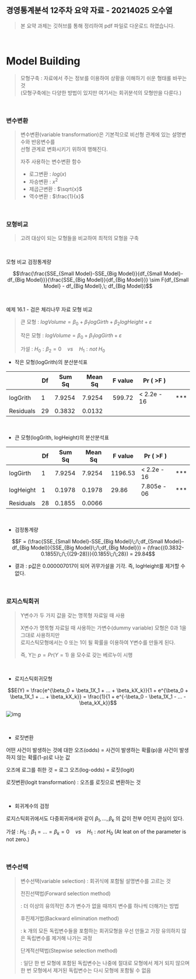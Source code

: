 ## 경영통계분석 12주차 요약 자료 - 20214025 오수열

> 본 요약 과제는 깃허브를 통해 정리하여 pdf 파일로 다운로드 하였습니다.  

<br>

# Model Building

> 모형구축 : 자료에서 주는 정보를 이용하여 상황을 이해하기 쉬운 형태롤 바꾸는 것  
> (모형구축에는 다양한 방법이 있지만 여기서는 회귀분석의 모형만을 다룬다.)

<br>

### 변수변환

> 변수변환(variable transformation)은 기본적으로 비선형 관계에 있는 설명변수와 반응변수를  
>  선형 관계로 변화시키기 위하여 행해진다.
>
> 자주 사용하는 변수변환 함수
>
> * 로그변환 : $log(x)$
> * 자승변환 : $x^2$
> * 제곱근변환 : $\sqrt{x}$
> * 역수변환 : $\frac{1}{x}$

<br>

### 모형비교

> 고려 대상이 되는 모형들을 비교하여 최적의 모형을 구축

<br>

모형 비교 검정통계량

$$\frac{\frac{SSE_{Small Model}-SSE_{Big Model}}{df_{Small Model}-df_{Big Model}}}{\frac{SSE_{Big Model}}{df_{Big Model}}} \sim F(df_{Small Model} - df_{Big Model},\; df_{Big Model})$$

<br>

예제 16.1 - 검은 체리나무 자료 모형 비교

> 큰 모형 : $logVolume = \beta_0 + \beta_1 logGirth + \beta_2 logHeight + \varepsilon$
>
> 작은 모형 : $logVolume = \beta_0 + \beta_1 logGirth + \varepsilon$ 
>
> 가설 : $H_0 : \beta_2 = 0\quad vs \quad H_1 : not\; H_0$

* 작은 모형(logGrith)의 분산분석표

|           | Df   | Sum Sq | Mean Sq | F value | Pr ( >F )   |      |
| --------- | ---- | ------ | ------- | ------- | ----------- | ---- |
| logGrith  | 1    | 7.9254 | 7.9254  | 599.72  | < 2.2e - 16 | ***  |
| Residuals | 29   | 0.3832 | 0.0132  |         |             |      |

<br>

* 큰 모형(logGrith, logHeight)의 분산분석표

|           | Df   | Sum Sq | Mean Sq | F value | Pr ( >F )   |      |
| --------- | ---- | ------ | ------- | ------- | ----------- | ---- |
| logGirth  | 1    | 7.9254 | 7.9254  | 1196.53 | < 2.2e - 16 | ***  |
| logHeight | 1    | 0.1978 | 0.1978  | 29.86   | 7.805e - 06 | ***  |
| Residuals | 28   | 0.1855 | 0.0066  |         |             |      |

<br>

* 검정통계량

$$F = (\frac{SSE_{Small Model}-SSE_{Big Model}\;/\;df_{Small Model}-df_{Big Model}}{SSE_{Big Model}\;/\;df_{Big Model}}) = (\frac{(0.3832-0.1855)\;/\;{(29-28)}}{0.1855\;/\;28}) = 29.84$$

* 결과 : p값은 0.000007017이 되어 귀무가설을 기각. 즉, logHeight를 제거할 수 없다.

<br>

### 로지스틱회귀

> Y변수가 두 가지 값을 갖는 명목형 자료일 때 사용
>
> X변수가 명목형 자료일 때 사용하는 가변수(dummy variable) 모형은 0과 1을 그대로 사용하지만  
> 로지스틱모형에서는 0 또는 1이 될 확률을 이용하여 Y변수를 만들게 된다.
>
> 즉, Y는 $p = Pr(Y=1)$ 을 모수로 갖는 베르누이 시행

<br>

* 로지스틱회귀모형

$$E(Y) = \frac{e^{\beta_0 + \beta_1X_1 + ... + \beta_kX_k}}{1 + e^{\beta_0 + \beta_1X_1 + ... + \beta_kX_k}} = \frac{1}{1 + e^{-\beta_0 - \beta_1X_1 - ... - \beta_kX_k}}$$

![img](https://t1.daumcdn.net/cfile/tistory/99F325485C7B76BC2B)

<br>

* 로짓변환

어떤 사건이 발생하는 것에 대한 오즈(odds) = 사건이 발생하는 확률(p)을 사건이 발생하지 않는 확률(1-p)로 나눈 값

오즈에 로그를 취한 것 = 로그 오즈(log-odds) = 로짓(logit)

로짓변환(logit transformation) : 오즈를 로짓으로 변환하는 것

<br>

* 회귀계수의 검정

로지스틱회귀에서도 다중회귀에서와 같이 $\beta_1, ..., \beta_k$ 의 값이 전부 0인지 관심이 있다.

가설 : $H_0 : \beta_1 = ... = \beta_k = 0 \quad vs \quad H_1 : not\;H_0$ (At leat on of the parameter is not zero.)

<br>

### 변수선택

> 변수선택(variable selection) : 회귀식에 포함될 설명변수를 고르는 것
>
> 전진선택법(Forward selection method)
>
>  : 더 이상의 유의적인 추가 변수가 없을 때까지 변수를 하나씩 더해가는 방법
>
> 후진제거법(Backward elimination method)
>
>  : k 개의 모든 독립변수들을 포함하는 회귀모형을 우선 만들고 가장 유의하지 않은 독립변수를 제거해 나가는 과정
>
> 단계적선택법(Stepwise selection method)
>
>  : 일단 한 번 모형에 포함된 독립변수는 나중에 절대로 모형에서 제거 되지 않으며 한 번 모형에서 제거된 독립변수는 다시 모형에 포함될 수 없음


